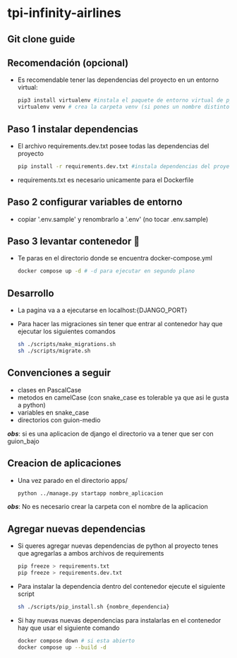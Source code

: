 # tpi-infinity-airlines

## Git clone guide

## Recomendación (opcional)

- Es recomendable tener las dependencias del proyecto en un entorno virtual:

    ```bash
    pip3 install virtualenv #instala el paquete de entorno virtual de python
    virtualenv venv # crea la carpeta venv (si pones un nombre distinto agregarlo al .gitignore)
    ```

## Paso 1 instalar dependencias

- El archivo requirements.dev.txt posee todas las dependencias del proyecto
    ```bash
    pip install -r requirements.dev.txt #instala dependencias del proyecto

- requirements.txt es necesario unicamente para el Dockerfile


## Paso 2 configurar variables de entorno 

- copiar '.env.sample' y renombrarlo a '.env' (no tocar .env.sample) 


## Paso 3 levantar contenedor 🐋

- Te paras en el directorio donde se encuentra docker-compose.yml
    ```bash
    docker compose up -d # -d para ejecutar en segundo plano
    ```

## Desarrollo
- La pagina va a a ejecutarse en localhost:{DJANGO_PORT}
- Para hacer las migraciones sin tener que entrar al contenedor hay que ejecutar los siguientes comandos 

    ```bash
    sh ./scripts/make_migrations.sh
    sh ./scripts/migrate.sh
    ```


## Convenciones a seguir

- clases en PascalCase
- metodos en camelCase (con snake_case es tolerable ya que asi le gusta a python)
- variables en snake_case
- directorios con guion-medio 

***obs***:  si es una aplicacion de django el directorio va a tener que ser con guion_bajo 


## Creacion de aplicaciones


- Una vez parado en el directorio apps/

     ```bash
    python ../manage.py startapp nombre_aplicacion
    ```
***obs***: No es necesario crear la carpeta con el nombre de la aplicacion

## Agregar nuevas dependencias 

- Si queres agregar nuevas dependencias de python al proyecto tenes que agregarlas a ambos archivos de requirements

    ```bash
    pip freeze > requirements.txt
    pip freeze > requirements.dev.txt
    ```
- Para instalar la dependencia dentro del contenedor ejecute el siguiente script
    ```bash
    sh ./scripts/pip_install.sh {nombre_dependencia}
    ```
- Si hay nuevas nuevas dependencias para instalarlas en el contenedor hay que usar el siguiente comando
    ```bash
    docker compose down # si esta abierto
    docker compose up --build -d
    ```
